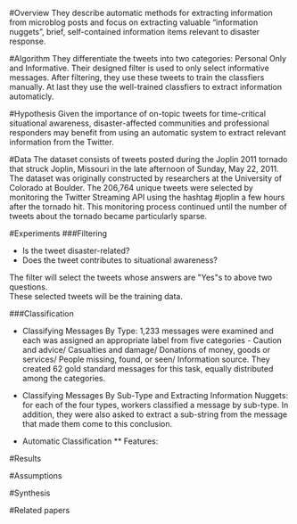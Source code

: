 #Overview
They describe automatic methods for extracting information from microblog posts and focus on extracting valuable “information nuggets”, brief, self-contained information items relevant to disaster response.

#Algorithm
They differentiate the tweets into two categories: Personal Only and Informative. Their designed filter is used to only select informative messages. After filtering, they use these tweets to train the classfiers manually. At last they use the well-trained classfiers to extract information automaticly.


#Hypothesis
Given the importance of on-topic tweets for time-critical situational awareness, disaster-affected communities and professional responders may benefit from using an automatic system to extract relevant information from the Twitter.


#Data
The dataset consists of tweets posted during the Joplin 2011 tornado that struck Joplin, Missouri in the late afternoon of Sunday, May 22, 2011. The dataset was originally constructed by researchers at the University of Colorado at Boulder. The 206,764 unique tweets were selected by monitoring the Twitter Streaming API using the hashtag #joplin a few hours after the tornado hit. This monitoring process continued until the number of tweets about the tornado became particularly sparse.


#Experiments
###Filtering
* Is the tweet disaster-related?
* Does the tweet contributes to situational awareness?           
      
The filter will select the tweets whose answers are "Yes"s to above two questions.      
These selected tweets will be the training data.      

###Classification
* Classifying Messages By Type:
1,233 messages were examined and each was assigned an appropriate label from five categories - Caution and advice/ Casualties and damage/ Donations of money, goods or services/ People missing, found, or seen/ Information source. They created 62 gold standard messages for this task, equally distributed among the categories.

* Classifying Messages By Sub-Type and Extracting Information Nuggets:
for each of the four types, workers classified a message by sub-type. In addition, they were also asked to extract a sub-string from the message that made them come to this conclusion.

* Automatic Classification
** Features:





#Results



#Assumptions



#Synthesis



#Related papers
